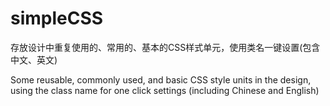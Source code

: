 # simpleCSS
存放设计中重复使用的、常用的、基本的CSS样式单元，使用类名一键设置(包含中文、英文)

Some reusable, commonly used, and basic CSS style units in the design, using the class name for one click settings (including Chinese and English)
